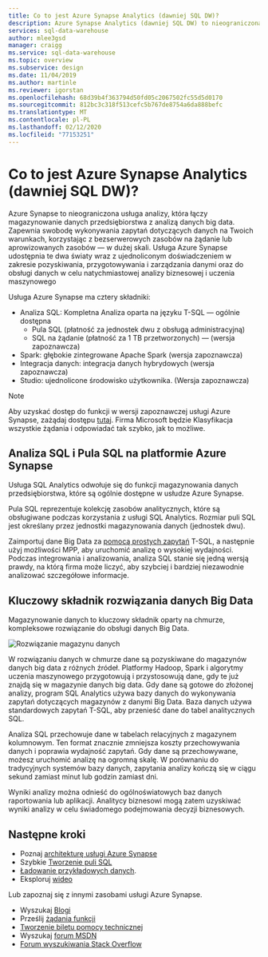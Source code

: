 ```yaml
---
title: Co to jest Azure Synapse Analytics (dawniej SQL DW)?
description: Azure Synapse Analytics (dawniej SQL DW) to nieograniczona Usługa analityczna, która łączy magazyn danych w przedsiębiorstwie i analizę danych Big Data.
services: sql-data-warehouse
author: mlee3gsd
manager: craigg
ms.service: sql-data-warehouse
ms.topic: overview
ms.subservice: design
ms.date: 11/04/2019
ms.author: martinle
ms.reviewer: igorstan
ms.openlocfilehash: 68d39b4f363794d50fd05c2067502fc55d5d0170
ms.sourcegitcommit: 812bc3c318f513cefc5b767de8754a6da888befc
ms.translationtype: MT
ms.contentlocale: pl-PL
ms.lasthandoff: 02/12/2020
ms.locfileid: "77153251"
---
```

# <a name="what-is-azure-synapse-analytics-formerly-sql-dw"></a>Co to jest Azure Synapse Analytics (dawniej SQL DW)?

Azure Synapse to nieograniczona usługa analizy, która łączy magazynowanie danych przedsiębiorstwa z analizą danych big data. Zapewnia swobodę wykonywania zapytań dotyczących danych na Twoich warunkach, korzystając z bezserwerowych zasobów na żądanie lub aprowizowanych zasobów — w dużej skali. Usługa Azure Synapse udostępnia te dwa światy wraz z ujednoliconym doświadczeniem w zakresie pozyskiwania, przygotowywania i zarządzania danymi oraz do obsługi danych w celu natychmiastowej analizy biznesowej i uczenia maszynowego

Usługa Azure Synapse ma cztery składniki:
- Analiza SQL: Kompletna Analiza oparta na języku T-SQL — ogólnie dostępna
    - Pula SQL (płatność za jednostek dwu z obsługą administracyjną) 
    - SQL na żądanie (płatność za 1 TB przetworzonych) — (wersja zapoznawcza)
- Spark: głębokie zintegrowane Apache Spark (wersja zapoznawcza) 
- Integracja danych: integracja danych hybrydowych (wersja zapoznawcza)
- Studio: ujednolicone środowisko użytkownika.  (Wersja zapoznawcza)

> [!NOTE]
> Aby uzyskać dostęp do funkcji w wersji zapoznawczej usługi Azure Synapse, zażądaj dostępu [tutaj](https://aka.ms/synapsepreview). Firma Microsoft będzie Klasyfikacja wszystkie żądania i odpowiadać tak szybko, jak to możliwe.

## <a name="sql-analytics-and-sql-pool-in-azure-synapse"></a>Analiza SQL i Pula SQL na platformie Azure Synapse

Usługa SQL Analytics odwołuje się do funkcji magazynowania danych przedsiębiorstwa, które są ogólnie dostępne w usłudze Azure Synapse. 

Pula SQL reprezentuje kolekcję zasobów analitycznych, które są obsługiwane podczas korzystania z usługi SQL Analytics. Rozmiar puli SQL jest określany przez jednostki magazynowania danych (jednostek dwu).

Zaimportuj dane Big Data za [pomocą prostych zapytań](/sql/relational-databases/polybase/polybase-guide?view=sql-server-2017&viewFallbackFrom=azure-sqldw-latest) T-SQL, a następnie użyj możliwości MPP, aby uruchomić analizę o wysokiej wydajności. Podczas integrowania i analizowania, analiza SQL stanie się jedną wersją prawdy, na którą firma może liczyć, aby szybciej i bardziej niezawodnie analizować szczegółowe informacje.  

## <a name="key-component-of-a-big-data-solution"></a>Kluczowy składnik rozwiązania danych Big Data

Magazynowanie danych to kluczowy składnik oparty na chmurze, kompleksowe rozwiązanie do obsługi danych Big Data.

![Rozwiązanie magazynu danych](media/sql-data-warehouse-overview-what-is/data-warehouse-solution.png) 

W rozwiązaniu danych w chmurze dane są pozyskiwane do magazynów danych big data z różnych źródeł. Platformy Hadoop, Spark i algorytmy uczenia maszynowego przygotowują i przystosowują dane, gdy te już znajdą się w magazynie danych big data. Gdy dane są gotowe do złożonej analizy, program SQL Analytics używa bazy danych do wykonywania zapytań dotyczących magazynów z danymi Big Data. Baza danych używa standardowych zapytań T-SQL, aby przenieść dane do tabel analitycznych SQL.
 
Analiza SQL przechowuje dane w tabelach relacyjnych z magazynem kolumnowym. Ten format znacznie zmniejsza koszty przechowywania danych i poprawia wydajność zapytań. Gdy dane są przechowywane, możesz uruchomić analizę na ogromną skalę. W porównaniu do tradycyjnych systemów bazy danych, zapytania analizy kończą się w ciągu sekund zamiast minut lub godzin zamiast dni. 

Wyniki analizy można odnieść do ogólnoświatowych baz danych raportowania lub aplikacji. Analitycy biznesowi mogą zatem uzyskiwać wyniki analizy w celu świadomego podejmowania decyzji biznesowych.

## <a name="next-steps"></a>Następne kroki

- Poznaj [architekturę usługi Azure Synapse](massively-parallel-processing-mpp-architecture.md)
- Szybkie [Tworzenie puli SQL](create-data-warehouse-portal.md)
- [Ładowanie przykładowych danych](sql-data-warehouse-load-sample-databases.md).
- Eksploruj [wideo](https://azure.microsoft.com/documentation/videos/index/?services=sql-data-warehouse)

Lub zapoznaj się z innymi zasobami usługi Azure Synapse.  
* Wyszukaj [Blogi](https://azure.microsoft.com/blog/tag/azure-sql-data-warehouse/)
* Prześlij [żądania funkcji](https://feedback.azure.com/forums/307516-sql-data-warehouse)
* [Tworzenie biletu pomocy technicznej](sql-data-warehouse-get-started-create-support-ticket.md)
* Wyszukaj [forum MSDN](https://social.msdn.microsoft.com/Forums/azure/home?forum=AzureSQLDataWarehouse)
* [Forum wyszukiwania Stack Overflow](https://stackoverflow.com/questions/tagged/azure-sqldw)